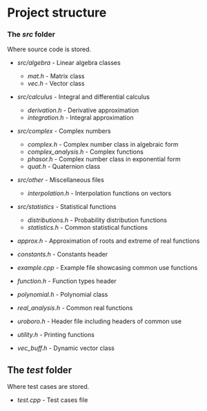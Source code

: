 # Project structure

### The _src_ folder
Where source code is stored.

- _src/algebra_ - Linear algebra classes
  - _mat.h_ - Matrix class
  - _vec.h_ - Vector class
  
- _src/calculus_ - Integral and differential calculus
  - _derivation.h_ - Derivative approximation
  - _integration.h_ - Integral approximation
  
- _src/complex_ - Complex numbers
  - _complex.h_ - Complex number class in algebraic form
  - _complex_analysis.h_ - Complex functions
  - _phasor.h_ - Complex number class in exponential form
  - _quat.h_ - Quaternion class

- _src/other_ - Miscellaneous files
  - _interpolation.h_ - Interpolation functions on vectors

- _src/statistics_ - Statistical functions
  - _distributions.h_ - Probability distribution functions
  - _statistics.h_ - Common statistical functions

- _approx.h_ - Approximation of roots and extreme of real functions
- _constants.h_ - Constants header
- _example.cpp_ - Example file showcasing common use functions
- _function.h_ - Function types header
- _polynomial.h_ - Polynomial class
- _real_analysis.h_ - Common real functions
- _uroboro.h_ - Header file including headers of common use
- _utility.h_ - Printing functions
- _vec_buff.h_ - Dynamic vector class

## The _test_ folder
Where test cases are stored.

- _test.cpp_ - Test cases file
